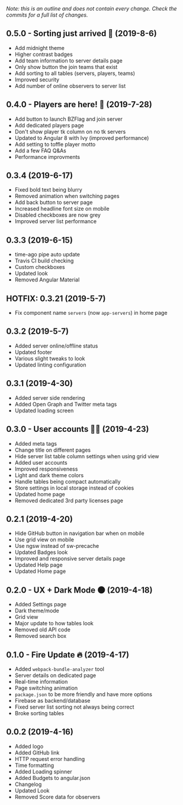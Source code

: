 *Note: this is an outline and does not contain every change. Check the commits for a full list of changes.*

## 0.5.0 - Sorting just arrived 📃 (2019-8-6)

- Add midnight theme
- Higher contrast badges
- Add team information to server details page
- Only show button the join teams that exist
- Add sorting to all tables (servers, players, teams)
- Improved security
- Add number of online observers to server list

## 0.4.0 - Players are here! 🦸‍ (2019-7-28)

- Add button to launch BZFlag and join server
- Add dedicated players page
- Don't show player tk column on no tk servers
- Updated to Angular 8 with Ivy (improved performance)
- Add setting to toffle player motto
- Add a few FAQ Q&As
- Performance improvments

## 0.3.4 (2019-6-17)

- Fixed bold text being blurry
- Removed animation when switching pages
- Add back button to server page
- Increased headline font size on mobile
- Disabled checkboxes are now grey
- Improved server list performance

## 0.3.3 (2019-6-15)

- time-ago pipe auto update
- Travis CI build checking
- Custom checkboxes
- Updated look
- Removed Angular Material

## HOTFIX: 0.3.21 (2019-5-7)

- Fix component name `servers` (now `app-servers`) in home page

## 0.3.2 (2019-5-7)

- Added server online/offline status
- Updated footer
- Various slight tweaks to look
- Updated linting configuration

## 0.3.1 (2019-4-30)

- Added server side rendering
- Added Open Graph and Twitter meta tags
- Updated loading screen

## 0.3.0 - User accounts 👨‍💼 (2019-4-23)

- Added meta tags
- Change title on different pages
- Hide server list table column settings when using grid view
- Added user accounts
- Improved responsiveness
- Light and dark theme colors
- Handle tables being compact automatically
- Store settings in local storage instead of cookies
- Updated home page
- Removed dedicated 3rd party licenses page

## 0.2.1 (2019-4-20)

- Hide GitHub button in navigation bar when on mobile
- Use grid view on mobile
- Use ngsw instead of sw-precache
- Updated Badges look
- Improved and responsive server details page
- Updated Help page
- Updated Home page

## 0.2.0 - UX + Dark Mode 🌑 (2019-4-18)

- Added Settings page
- Dark theme/mode
- Grid view
- Major update to how tables look
- Removed old API code
- Removed search box

## 0.1.0 - Fire Update 🔥 (2019-4-17)

- Added `webpack-bundle-analyzer` tool
- Server details on dedicated page
- Real-time information
- Page switching animation
- `package.json` to be more friendly and have more options
- Firebase as backend/database
- Fixed server list sorting not always being correct
- Broke sorting tables

## 0.0.2 (2019-4-16)

- Added logo
- Added GitHub link
- HTTP request error handling
- Time formatting
- Added Loading spinner
- Added Budgets to angular.json
- Changelog
- Updated Look
- Removed Score data for observers
